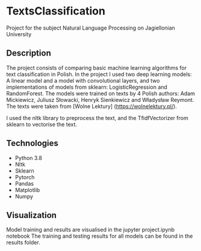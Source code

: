 # TextsClassification
Project for the subject Natural Language Processing on Jagiellonian University

## Description

The project consists of comparing basic machine learning algorithms for text classification in Polish. In the project I used two deep learning models: A linear model and a model with convolutional layers, and two implementations of models from sklearn: LogisticRegression and RandomForest.
The models were trained on texts by 4 Polish authors: Adam Mickiewicz, Juliusz Słowacki, Henryk Sienkiewicz and Władysław Reymont. The texts were taken from [Wolne Lektury] (https://wolnelektury.pl/).

I used the nltk library to preprocess the text, and the TfidfVectorizer from sklearn to vectorise the text.

## Technologies

- Python 3.8
- Nltk
- Sklearn
- Pytorch
- Pandas
- Matplotlib
- Numpy

## Visualization
Model training and results are visualised in the jupyter project.ipynb notebook
The training and testing results for all models can be found in the results folder.